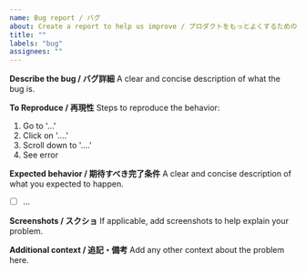 ```yaml
---
name: Bug report / バグ
about: Create a report to help us improve / プロダクトをもっとよくするためのバグ報告
title: ""
labels: "bug"
assignees: ""
---
```


**Describe the bug / バグ詳細**
A clear and concise description of what the bug is.

**To Reproduce / 再現性**
Steps to reproduce the behavior:

1. Go to '...'
2. Click on '....'
3. Scroll down to '....'
4. See error

**Expected behavior / 期待すべき完了条件**
A clear and concise description of what you expected to happen.

- [ ] ...

**Screenshots / スクショ**
If applicable, add screenshots to help explain your problem.

**Additional context / 追記・備考**
Add any other context about the problem here.
